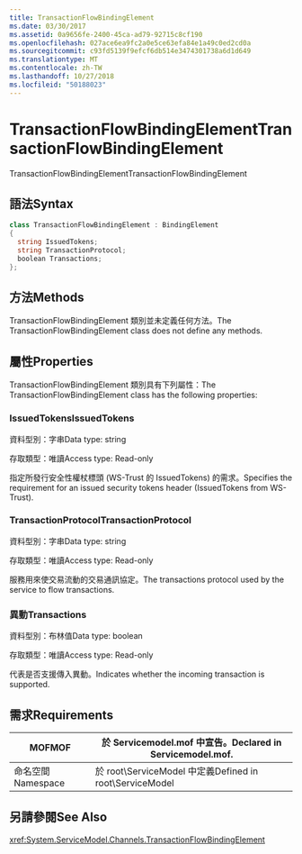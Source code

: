 ```yaml
---
title: TransactionFlowBindingElement
ms.date: 03/30/2017
ms.assetid: 0a9656fe-2400-45ca-ad79-92715c8cf190
ms.openlocfilehash: 027ace6ea9fc2a0e5ce63efa84e1a49c0ed2cd0a
ms.sourcegitcommit: c93fd5139f9efcf6db514e3474301738a6d1d649
ms.translationtype: MT
ms.contentlocale: zh-TW
ms.lasthandoff: 10/27/2018
ms.locfileid: "50188023"
---
```

# <a name="transactionflowbindingelement"></a><span data-ttu-id="1729b-102">TransactionFlowBindingElement</span><span class="sxs-lookup"><span data-stu-id="1729b-102">TransactionFlowBindingElement</span></span>
<span data-ttu-id="1729b-103">TransactionFlowBindingElement</span><span class="sxs-lookup"><span data-stu-id="1729b-103">TransactionFlowBindingElement</span></span>  
  
## <a name="syntax"></a><span data-ttu-id="1729b-104">語法</span><span class="sxs-lookup"><span data-stu-id="1729b-104">Syntax</span></span>  
  
```csharp
class TransactionFlowBindingElement : BindingElement  
{  
  string IssuedTokens;  
  string TransactionProtocol;  
  boolean Transactions;  
};  
```  
  
## <a name="methods"></a><span data-ttu-id="1729b-105">方法</span><span class="sxs-lookup"><span data-stu-id="1729b-105">Methods</span></span>  
 <span data-ttu-id="1729b-106">TransactionFlowBindingElement 類別並未定義任何方法。</span><span class="sxs-lookup"><span data-stu-id="1729b-106">The TransactionFlowBindingElement class does not define any methods.</span></span>  
  
## <a name="properties"></a><span data-ttu-id="1729b-107">屬性</span><span class="sxs-lookup"><span data-stu-id="1729b-107">Properties</span></span>  
 <span data-ttu-id="1729b-108">TransactionFlowBindingElement 類別具有下列屬性：</span><span class="sxs-lookup"><span data-stu-id="1729b-108">The TransactionFlowBindingElement class has the following properties:</span></span>  
  
### <a name="issuedtokens"></a><span data-ttu-id="1729b-109">IssuedTokens</span><span class="sxs-lookup"><span data-stu-id="1729b-109">IssuedTokens</span></span>  
 <span data-ttu-id="1729b-110">資料型別：字串</span><span class="sxs-lookup"><span data-stu-id="1729b-110">Data type: string</span></span>  
  
 <span data-ttu-id="1729b-111">存取類型：唯讀</span><span class="sxs-lookup"><span data-stu-id="1729b-111">Access type: Read-only</span></span>  
  
 <span data-ttu-id="1729b-112">指定所發行安全性權杖標頭 (WS-Trust 的 IssuedTokens) 的需求。</span><span class="sxs-lookup"><span data-stu-id="1729b-112">Specifies the requirement for an issued security tokens header (IssuedTokens from WS-Trust).</span></span>  
  
### <a name="transactionprotocol"></a><span data-ttu-id="1729b-113">TransactionProtocol</span><span class="sxs-lookup"><span data-stu-id="1729b-113">TransactionProtocol</span></span>  
 <span data-ttu-id="1729b-114">資料型別：字串</span><span class="sxs-lookup"><span data-stu-id="1729b-114">Data type: string</span></span>  
  
 <span data-ttu-id="1729b-115">存取類型：唯讀</span><span class="sxs-lookup"><span data-stu-id="1729b-115">Access type: Read-only</span></span>  
  
 <span data-ttu-id="1729b-116">服務用來使交易流動的交易通訊協定。</span><span class="sxs-lookup"><span data-stu-id="1729b-116">The transactions protocol used by the service to flow transactions.</span></span>  
  
### <a name="transactions"></a><span data-ttu-id="1729b-117">異動</span><span class="sxs-lookup"><span data-stu-id="1729b-117">Transactions</span></span>  
 <span data-ttu-id="1729b-118">資料型別：布林值</span><span class="sxs-lookup"><span data-stu-id="1729b-118">Data type: boolean</span></span>  
  
 <span data-ttu-id="1729b-119">存取類型：唯讀</span><span class="sxs-lookup"><span data-stu-id="1729b-119">Access type: Read-only</span></span>  
  
 <span data-ttu-id="1729b-120">代表是否支援傳入異動。</span><span class="sxs-lookup"><span data-stu-id="1729b-120">Indicates whether the incoming transaction is supported.</span></span>  
  
## <a name="requirements"></a><span data-ttu-id="1729b-121">需求</span><span class="sxs-lookup"><span data-stu-id="1729b-121">Requirements</span></span>  
  
|<span data-ttu-id="1729b-122">MOF</span><span class="sxs-lookup"><span data-stu-id="1729b-122">MOF</span></span>|<span data-ttu-id="1729b-123">於 Servicemodel.mof 中宣告。</span><span class="sxs-lookup"><span data-stu-id="1729b-123">Declared in Servicemodel.mof.</span></span>|  
|---------|-----------------------------------|  
|<span data-ttu-id="1729b-124">命名空間</span><span class="sxs-lookup"><span data-stu-id="1729b-124">Namespace</span></span>|<span data-ttu-id="1729b-125">於 root\ServiceModel 中定義</span><span class="sxs-lookup"><span data-stu-id="1729b-125">Defined in root\ServiceModel</span></span>|  
  
## <a name="see-also"></a><span data-ttu-id="1729b-126">另請參閱</span><span class="sxs-lookup"><span data-stu-id="1729b-126">See Also</span></span>  
 <xref:System.ServiceModel.Channels.TransactionFlowBindingElement>
